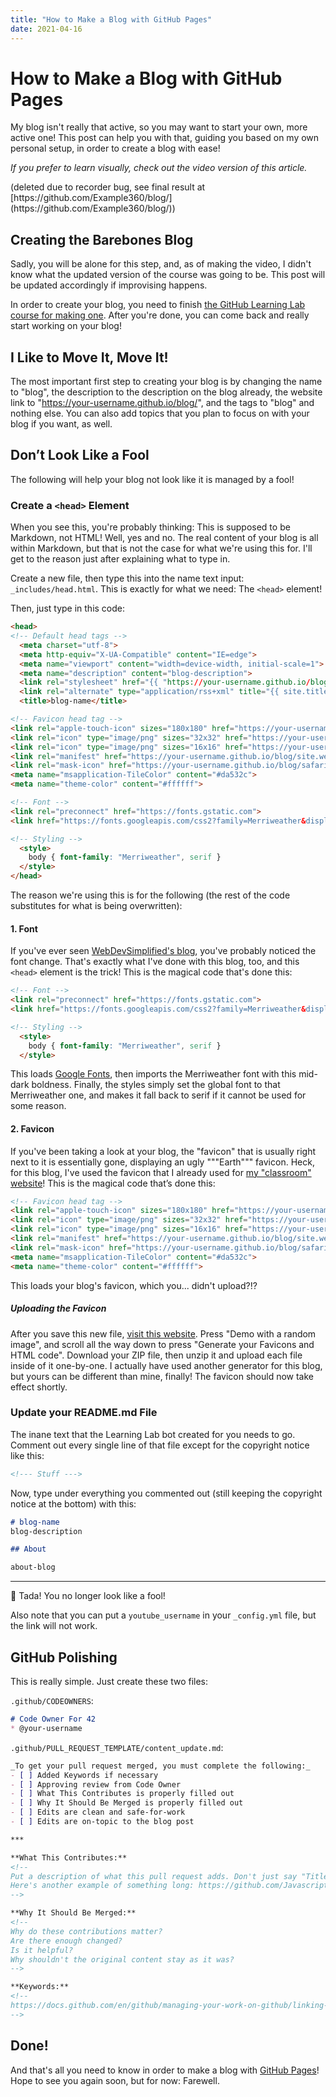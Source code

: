 ```yaml
---
title: "How to Make a Blog with GitHub Pages"
date: 2021-04-16
---
```


# How to Make a Blog with GitHub Pages 

My blog isn't really that active, so you may want to start your own, more active one! This post can help you with that, guiding you based on my own personal setup, in order to create a blog with ease! 

_If you prefer to learn visually, check out the video version of this article._ 
<!--- [![TITLE](https://adrotog-yt-embed.herokuapp.com/embed?v=ID)](https://www.youtube.com/watch?v=ID "TITLE") ---> (deleted due to recorder bug, see final result at [https://github.com/Example360/blog/](https://github.com/Example360/blog/)) 

## Creating the Barebones Blog 

Sadly, you will be alone for this step, and, as of making the video, I didn't know what the updated version of the course was going to be. This post will be updated accordingly if improvising happens. 

In order to create your blog, you need to finish [the GitHub Learning Lab course for making one](https://lab.github.com/githubtraining/github-pages). After you're done, you can come back and really start working on your blog! 

## I Like to Move It, Move It! 

The most important first step to creating your blog is by changing the name to "blog", the description to the description on the blog already, the website link to "https://your-username.github.io/blog/", and the tags to "blog" and nothing else. You can also add topics that you plan to focus on with your blog if you want, as well. 

## Don’t Look Like a Fool 

The following will help your blog not look like it is managed by a fool! 

### Create a `<head>` Element 

When you see this, you're probably thinking: This is supposed to be Markdown, not HTML! Well, yes and no. The real content of your blog is all within Markdown, but that is not the case for what we're using this for. I'll get to the reason just after explaining what to type in. 

Create a new file, then type this into the name text input: `_includes/head.html`. This is exactly for what we need: The `<head>` element! 

Then, just type in this code: 
```html 
<head>
<!-- Default head tags -->
  <meta charset="utf-8">
  <meta http-equiv="X-UA-Compatible" content="IE=edge">
  <meta name="viewport" content="width=device-width, initial-scale=1">
  <meta name="description" content="blog-description">
  <link rel="stylesheet" href="{{ "https://your-username.github.io/blog/assets/main.css" | relative_url }}">
  <link rel="alternate" type="application/rss+xml" title="{{ site.title | escape }}" href="{{ "https://your-username.github.io/blog/feed.xml" | relative_url }}">
  <title>blog-name</title>

<!-- Favicon head tag -->
<link rel="apple-touch-icon" sizes="180x180" href="https://your-username.github.io/blog/apple-touch-icon.png">
<link rel="icon" type="image/png" sizes="32x32" href="https://your-username.github.io/blog/favicon-32x32.png">
<link rel="icon" type="image/png" sizes="16x16" href="https://your-username.github.io/blog/favicon-16x16.png">
<link rel="manifest" href="https://your-username.github.io/blog/site.webmanifest">
<link rel="mask-icon" href="https://your-username.github.io/blog/safari-pinned-tab.svg" color="#5bbad5">
<meta name="msapplication-TileColor" content="#da532c">
<meta name="theme-color" content="#ffffff">

<!-- Font -->
<link rel="preconnect" href="https://fonts.gstatic.com">
<link href="https://fonts.googleapis.com/css2?family=Merriweather&display=swap" rel="stylesheet">

<!-- Styling -->
  <style>
    body { font-family: "Merriweather", serif }
  </style>
</head>
``` 

 The reason we're using this is for the following (the rest of the code substitutes for what is being overwritten): 

#### 1. Font 

If you've ever seen [WebDevSimplified's blog](https://blog.webdevsimplified.com), you've probably noticed the font change. That's exactly what I've done with this blog, too, and this `<head>` element is the trick! This is the magical code that's done this: 

```html 
<!-- Font -->
<link rel="preconnect" href="https://fonts.gstatic.com">
<link href="https://fonts.googleapis.com/css2?family=Merriweather&display=swap" rel="stylesheet">

<!-- Styling -->
  <style>
    body { font-family: "Merriweather", serif }
  </style>
``` 

This loads [Google Fonts](https://fonts.google.com), then imports the Merriweather font with this mid-dark boldness. Finally, the styles simply set the global font to that Merriweather one, and makes it fall back to serif if it cannot be used for some reason. 

#### 2. Favicon 

If you've been taking a look at your blog, the "favicon" that is usually right next to it is essentially gone, displaying an ugly """Earth""" favicon. Heck, for this blog, I've used the favicon that I already used for [my "classroom" website](https://javascriptlearner815.github.io/speedothreesixty-classroom/)! This is the magical code that’s done this: 

```html 
<!-- Favicon head tag -->
<link rel="apple-touch-icon" sizes="180x180" href="https://your-username.github.io/blog/apple-touch-icon.png">
<link rel="icon" type="image/png" sizes="32x32" href="https://your-username.github.io/blog/favicon-32x32.png">
<link rel="icon" type="image/png" sizes="16x16" href="https://your-username.github.io/blog/favicon-16x16.png">
<link rel="manifest" href="https://your-username.github.io/blog/site.webmanifest">
<link rel="mask-icon" href="https://your-username.github.io/blog/safari-pinned-tab.svg" color="#5bbad5">
<meta name="msapplication-TileColor" content="#da532c">
<meta name="theme-color" content="#ffffff">
``` 

This loads your blog's favicon, which you... didn't upload?!? 

##### Uploading the Favicon 

After you save this new file, [visit this website](https://realfavicongenerator.com). Press "Demo with a random image", and scroll all the way down to press "Generate your Favicons and HTML code". Download your ZIP file, then unzip it and upload each file inside of it one-by-one. I actually have used another generator for this blog, but yours can be different than mine, finally! The favicon should now take effect shortly. 

### Update your README.md File 

The inane text that the Learning Lab bot created for you needs to go. Comment out every single line of that file except for the copyright notice like this: 

```markdown 
<!--- Stuff --->
``` 

Now, type under everything you commented out (still keeping the copyright notice at the bottom) with this: 

```markdown 
# blog-name 
blog-description 

## About 

about-blog 
``` 

--- 

:tada: Tada! You no longer look like a fool! 

Also note that you can put a `youtube_username` in your `_config.yml` file, but the link will not work. 

## GitHub Polishing 

This is really simple. Just create these two files: 

`.github/CODEOWNERS`: 

```markdown 
# Code Owner For 42 
* @your-username 
``` 

`.github/PULL_REQUEST_TEMPLATE/content_update.md`: 

```markdown 
_To get your pull request merged, you must complete the following:_
- [ ] Added Keywords if necessary
- [ ] Approving review from Code Owner
- [ ] What This Contributes is properly filled out
- [ ] Why It Should Be Merged is properly filled out
- [ ] Edits are clean and safe-for-work
- [ ] Edits are on-topic to the blog post

***

**What This Contributes:**
<!-- 
Put a description of what this pull request adds. Don't just say "Title". Think about it like a documentation for MongoDB. Not short. Long!
Here's another example of something long: https://github.com/JavascriptLearner815/custom-programming-language/wiki/Console.Logging
-->

**Why It Should Be Merged:**
<!--
Why do these contributions matter?
Are there enough changed?
Is it helpful?
Why shouldn't the original content stay as it was?
-->

**Keywords:**
<!--
https://docs.github.com/en/github/managing-your-work-on-github/linking-a-pull-request-to-an-issue#linking-a-pull-request-to-an-issue-using-a-keyword
-->
``` 

## Done! 

And that's all you need to know in order to make a blog with [GitHub Pages](https://pages.github.com)! Hope to see you again soon, but for now: Farewell. 
